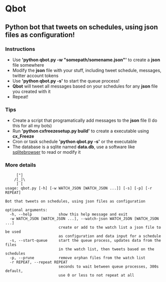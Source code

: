 # Qbot

## Python bot that tweets on schedules, using json files as configuration!

### Instructions

- Use **'python qbot.py -w "somepath/somename.json"'** to create a **json** file somewhere
- Modify the **json** file with your stuff, including tweet schedule, messages, twitter account tokens
- Use **'python qbot.py -s'** to start the queue process!
- **Qbot** will tweet all messages based on your schedules for any **json** file you created with it
- Repeat!

### Tips

- Create a script that programatically add messages to the **json** file (I do this for all my bots)
- Run **'python cxfreezesetup.py build'** to create a executable using **cx_Freeze**
- Cron or task schedule **'python qbot.py -s'** or the executable
- The database is a sqlite named **data.db**, use a software like [sqlitebrowser](http://sqlitebrowser.org/) to read or modify it

### More details

```
     ["]
    /[_]\
     ] [
usage: qbot.py [-h] [-w WATCH_JSON [WATCH_JSON ...]] [-s] [-p] [-r REPEAT]

Bot that tweets on schedules, using json files as configuration

optional arguments:
  -h, --help            show this help message and exit
  -w WATCH_JSON [WATCH_JSON ...], --watch-json WATCH_JSON [WATCH_JSON ...]
                        create or add to the watch list a json file to be used
                        as configuration and data input for a schedule
  -s, --start-queue     start the queue process, updates data from the files
                        in the watch list, then tweets based on the schedules
  -p, --prune           remove orphan files from the watch list
  -r REPEAT, --repeat REPEAT
                        seconds to wait between queue processes, 300s default,
                        use 0 or less to not repeat at all
```
